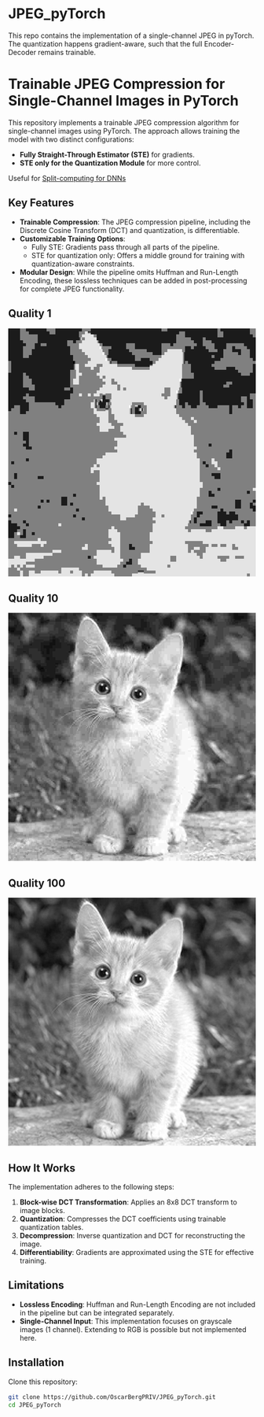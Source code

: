# JPEG_pyTorch
This repo contains the implementation of a single-channel JPEG in pyTorch. The quantization happens gradient-aware, such that the full Encoder-Decoder remains trainable.

# Trainable JPEG Compression for Single-Channel Images in PyTorch

This repository implements a trainable JPEG compression algorithm for single-channel images using PyTorch. The approach allows training the model with two distinct configurations:
- **Fully Straight-Through Estimator (STE)** for gradients.
- **STE only for the Quantization Module** for more control.

Useful for [Split-computing for DNNs](https://arxiv.org/abs/1902.01000)


## Key Features
- **Trainable Compression**: The JPEG compression pipeline, including the Discrete Cosine Transform (DCT) and quantization, is differentiable.
- **Customizable Training Options**:
  - Fully STE: Gradients pass through all parts of the pipeline.
  - STE for quantization only: Offers a middle ground for training with quantization-aware constraints.
- **Modular Design**: While the pipeline omits Huffman and Run-Length Encoding, these lossless techniques can be added in post-processing for complete JPEG functionality.
  
## Quality 1
![Cat Quality 1](./imgs/cat_quality_1.PNG)

## Quality 10
![Cat Quality 10](./imgs/cat_quality_10.PNG)

## Quality 100
![Cat Quality 100](./imgs/cat_quality_100.PNG)


## How It Works
The implementation adheres to the following steps:
1. **Block-wise DCT Transformation**: Applies an 8x8 DCT transform to image blocks.
2. **Quantization**: Compresses the DCT coefficients using trainable quantization tables.
3. **Decompression**: Inverse quantization and DCT for reconstructing the image.
4. **Differentiability**: Gradients are approximated using the STE for effective training.

## Limitations
- **Lossless Encoding**: Huffman and Run-Length Encoding are not included in the pipeline but can be integrated separately.
- **Single-Channel Input**: This implementation focuses on grayscale images (1 channel). Extending to RGB is possible but not implemented here.

## Installation
Clone this repository:
```bash
git clone https://github.com/OscarBergPRIV/JPEG_pyTorch.git
cd JPEG_pyTorch
